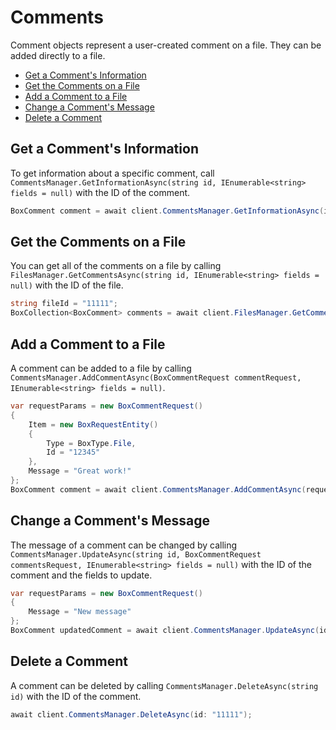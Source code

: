 Comments
========

Comment objects represent a user-created comment on a file. They can be added
directly to a file.

<!-- START doctoc generated TOC please keep comment here to allow auto update -->
<!-- DON'T EDIT THIS SECTION, INSTEAD RE-RUN doctoc TO UPDATE -->


- [Get a Comment's Information](#get-a-comments-information)
- [Get the Comments on a File](#get-the-comments-on-a-file)
- [Add a Comment to a File](#add-a-comment-to-a-file)
- [Change a Comment's Message](#change-a-comments-message)
- [Delete a Comment](#delete-a-comment)

<!-- END doctoc generated TOC please keep comment here to allow auto update -->

Get a Comment's Information
---------------------------

To get information about a specific comment, call
`CommentsManager.GetInformationAsync(string id, IEnumerable<string> fields = null)`
with the ID of the comment.

<!-- sample get_comments_id -->
```c#
BoxComment comment = await client.CommentsManager.GetInformationAsync(id: "11111");
```

Get the Comments on a File
--------------------------

You can get all of the comments on a file by calling
`FilesManager.GetCommentsAsync(string id, IEnumerable<string> fields = null)`
with the ID of the file.

<!-- sample get_comments_id -->
```c#
string fileId = "11111";
BoxCollection<BoxComment> comments = await client.FilesManager.GetCommentsAsync(fileId);
```

Add a Comment to a File
-----------------------

A comment can be added to a file by calling
`CommentsManager.AddCommentAsync(BoxCommentRequest commentRequest, IEnumerable<string> fields = null)`.

<!-- sample post_comments -->
```c#
var requestParams = new BoxCommentRequest()
{
    Item = new BoxRequestEntity()
    {
        Type = BoxType.File,
        Id = "12345"
    },
    Message = "Great work!"
};
BoxComment comment = await client.CommentsManager.AddCommentAsync(requestParams);
```

Change a Comment's Message
--------------------------

The message of a comment can be changed by calling
`CommentsManager.UpdateAsync(string id, BoxCommentRequest commentsRequest, IEnumerable<string> fields = null)`
with the ID of the comment and the fields to update.

<!-- sample put_comments_id -->
```c#
var requestParams = new BoxCommentRequest()
{
    Message = "New message"
};
BoxComment updatedComment = await client.CommentsManager.UpdateAsync(id: "11111", requestParams);
```

Delete a Comment
----------------

A comment can be deleted by calling `CommentsManager.DeleteAsync(string id)` with the ID of the comment.

<!-- sample delete_comments_id -->
```c#
await client.CommentsManager.DeleteAsync(id: "11111");
```